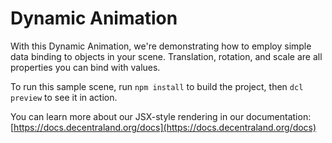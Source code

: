 # Dynamic Animation

With this Dynamic Animation, we're demonstrating how to employ simple data binding to objects in your scene. Translation, rotation, and scale are all properties you can bind with values.

To run this sample scene, run `npm install` to build the project, then `dcl preview` to see it in action.

You can learn more about our JSX-style rendering in our documentation: [https://docs.decentraland.org/docs](https://docs.decentraland.org/docs)
